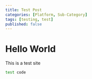 ```yaml
---
title: Test Post
categories: [Platform, Sub-Category]
tags: [testing, test]
published: false
---
```


# Hello World

This is a test site

```bash
test code
```